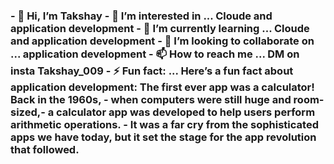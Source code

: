 <h3>
- 👋 Hi, I’m Takshay
- 👀 I’m interested in ... Cloude and application development
- 🌱 I’m currently learning ...  Cloude and application development
- 💞️ I’m looking to collaborate on ... application development
- 📫 How to reach me ... DM on insta Takshay_009
- ⚡ Fun fact: ... Here’s a fun fact about application development: The first ever app was a calculator! Back in the 1960s,
-  when computers were still huge and room-sized,- a calculator app was developed to help users perform arithmetic operations.
- It was a far cry from the sophisticated apps we have today, but it set the stage for the app revolution that followed.
</h3>
